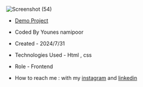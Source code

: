 



![Screenshot (54)](https://github.com/user-attachments/assets/7fc1483d-84df-4ec4-b5dd-40c57086119a)





- [Demo Project](https://younes-namipoor.github.io/Card-bank/)

- Coded By Younes namipoor

- Created - 2024/7/31

- Technologies Used - Html , css

- Role - Frontend

- How to reach me : with my [instagram](https://www.instagram.com/younes.namipoor) and [linkedin](https://www.linkedin.com/in/younes-namipoor)
